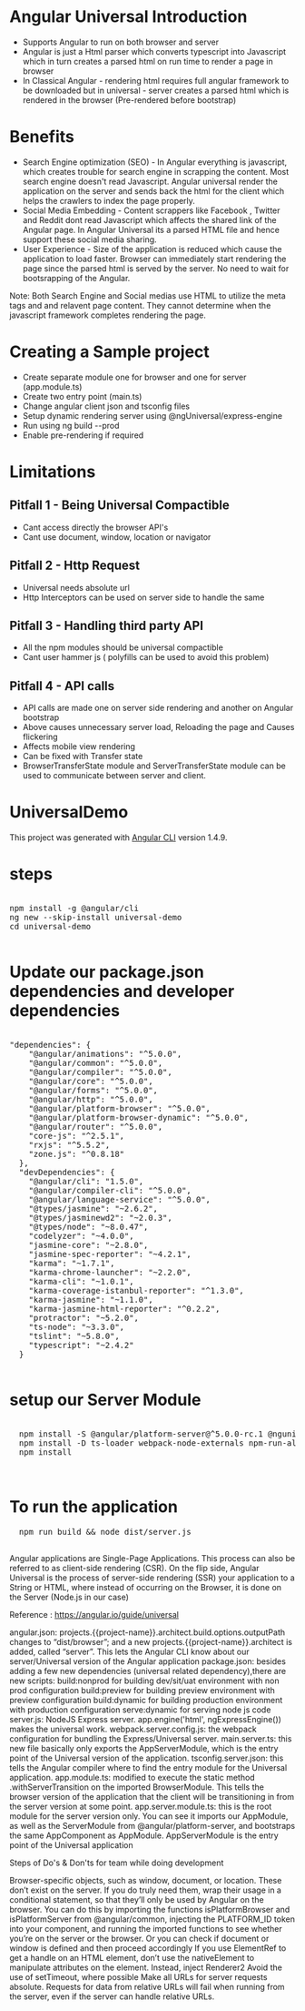 
# Angular Universal Introduction

*  Supports Angular to run on both browser and server
*  Angular is just a Html parser which converts typescript into Javascript which in turn creates a parsed html on run time to render a page in browser
*  In Classical Angular - rendering html requires full angular framework to be downloaded but in universal - server creates a parsed html which is rendered in the browser (Pre-rendered before bootstrap)

# Benefits 

*  Search Engine optimization (SEO) - In Angular everything is javascript, which creates trouble for search engine in scrapping the content. Most search engine doesn't read Javascript. Angular universal render the application on the server and sends back the html for the client which helps the crawlers to index the page properly.
*  Social Media Embedding - Content scrappers like Facebook , Twitter and Reddit dont read Javascript which affects the shared link of the Angular page. In Angular Universal its a parsed HTML file and hence support these social media sharing.
*  User Experience - Size of the application is reduced which cause the application to load faster. Browser can immediately start rendering the page since the parsed html is served by the server. No need to wait for bootsrapping of the Angular.

Note: Both Search Engine and Social medias use HTML to utilize the meta tags and and relavent page content. They cannot determine when the javascript framework completes rendering the page.


# Creating a Sample project

*  Create separate module one for browser and one for server (app.module.ts)
*  Create two entry point (main.ts)
*  Change angular client json and tsconfig files
*  Setup dynamic rendering server using @ngUniversal/express-engine
*  Run using ng build --prod 
*  Enable pre-rendering if required

# Limitations 

## Pitfall 1 - Being Universal Compactible

*  Cant access directly the browser API's 
*  Cant use document, window, location or navigator

## Pitfall 2 - Http Request

*  Universal needs absolute url
*  Http Interceptors can be used on server side to handle the same

## Pitfall 3 - Handling third party API

* All the npm modules should be universal compactible
* Cant user hammer js ( polyfills can be used to avoid this problem)

## Pitfall 4 - API calls

*  API calls are made one on server side rendering and another on Angular bootstrap
*  Above causes unnecessary server load, Reloading the page and Causes flickering
*  Affects mobile view rendering
*  Can be fixed with Transfer state 
*  BrowserTransferState module and ServerTransferState module can be used to communicate between server and client.



# UniversalDemo

This project was generated with [Angular CLI](https://github.com/angular/angular-cli) version 1.4.9.

# steps

<pre>

npm install -g @angular/cli
ng new --skip-install universal-demo
cd universal-demo

</pre>

# Update our package.json dependencies and developer dependencies

<pre>

"dependencies": {
    "@angular/animations": "^5.0.0",
    "@angular/common": "^5.0.0",
    "@angular/compiler": "^5.0.0",
    "@angular/core": "^5.0.0",
    "@angular/forms": "^5.0.0",
    "@angular/http": "^5.0.0",
    "@angular/platform-browser": "^5.0.0",
    "@angular/platform-browser-dynamic": "^5.0.0",
    "@angular/router": "^5.0.0",
    "core-js": "^2.5.1",
    "rxjs": "^5.5.2",
    "zone.js": "^0.8.18"
  },
  "devDependencies": {
    "@angular/cli": "1.5.0",
    "@angular/compiler-cli": "^5.0.0",
    "@angular/language-service": "^5.0.0",
    "@types/jasmine": "~2.6.2",
    "@types/jasminewd2": "~2.0.3",
    "@types/node": "~8.0.47",
    "codelyzer": "~4.0.0",
    "jasmine-core": "~2.8.0",
    "jasmine-spec-reporter": "~4.2.1",
    "karma": "~1.7.1",
    "karma-chrome-launcher": "~2.2.0",
    "karma-cli": "~1.0.1",
    "karma-coverage-istanbul-reporter": "^1.3.0",
    "karma-jasmine": "~1.1.0",
    "karma-jasmine-html-reporter": "^0.2.2",
    "protractor": "~5.2.0",
    "ts-node": "~3.3.0",
    "tslint": "~5.8.0",
    "typescript": "~2.4.2"
  }
  </pre>
  
  # setup our Server Module
  
  <pre>
  
  npm install -S @angular/platform-server@^5.0.0-rc.1 @nguniversal/express-engine 
  npm install -D ts-loader webpack-node-externals npm-run-all
  npm install
  
  </pre>
  
  # To run the application
  
  <pre>
  npm run build && node dist/server.js
  </pre>


Angular applications are Single-Page Applications. This process can also be referred to as client-side rendering (CSR). On the flip side, Angular Universal is the process of server-side rendering (SSR) your application to a String or HTML, where instead of occurring on the Browser, it is done on the Server (Node.js in our case)

Reference : https://angular.io/guide/universal

angular.json: projects.{{project-name}}.architect.build.options.outputPath changes to “dist/browser”; and a new projects.{{project-name}}.architect is added, called “server”. This lets the Angular CLI know about our server/Universal version of the Angular application
package.json: besides adding a few new dependencies (universal related dependency),there are new scripts:
build:nonprod for building dev/sit/uat environment with non prod configuration
build:preview for building preview environment  with preview configuration
build:dynamic for building production environment with production configuration
serve:dynamic for serving node js code
server.js: NodeJS Express server.  app.engine('html', ngExpressEngine()) makes the universal work.
webpack.server.config.js: the webpack configuration for bundling the Express/Universal server.
main.server.ts: this new file basically only exports the AppServerModule, which is the entry point of the Universal version of the application.
tsconfig.server.json: this tells the Angular compiler where to find the entry module for the Universal application.
app.module.ts: modified to execute the static method .withServerTransition on the imported BrowserModule. This tells the browser version of the application that the client will be transitioning in from the server version at some point.
app.server.module.ts: this is the root module for the server version only. You can see it imports our AppModule, as well as the ServerModule from @angular/platform-server, and bootstraps the same AppComponent as AppModule. AppServerModule is the entry point of the Universal application

Steps of Do's & Don'ts for team while doing development

Browser-specific objects, such as window, document, or location. These don’t exist on the server. If you do truly need them, wrap their usage in a conditional statement, so that they’ll only be used by Angular on the browser. You can do this by importing the functions isPlatformBrowser and isPlatformServer from @angular/common, injecting the PLATFORM_ID token into your component, and running the imported functions to see whether you’re on the server or the browser. Or you can check if document or window is defined and then proceed accordingly
If you use ElementRef to get a handle on an HTML element, don’t use the nativeElement to manipulate attributes on the element. Instead, inject Renderer2
Avoid the use of setTimeout, where possible
Make all URLs for server requests absolute. Requests for data from relative URLs will fail when running from the server, even if the server can handle relative URLs.
  
